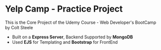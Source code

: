 # Yelp Camp - Practice Project
This is the Core Project of the Udemy Course - Web Developer's BootCamp by Colt Steele

- Built on a **Express Server**, Backend Supported by **MongoDB**
- Used **EJS** for Templating and **Bootstrap** for FrontEnd
